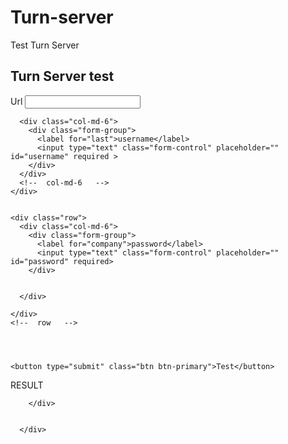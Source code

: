 # Turn-server
Test Turn Server 

<html>
<head>
<link rel="stylesheet" href="https://maxcdn.bootstrapcdn.com/bootstrap/3.3.5/css/bootstrap.min.css" />
<script src="https://cdnjs.cloudflare.com/ajax/libs/jquery/2.1.3/jquery.min.js"></script>
<script src="https://maxcdn.bootstrapcdn.com/bootstrap/3.3.5/js/bootstrap.min.js"></script>
</head>
<body>
<div class="container">
  <form id="idForm">
    <h2>Turn Server test</h2>
    <div class="row">
      <div class="col-md-6">
        <div class="form-group">
          <label for="first">Url</label>
          <input type="text" class="form-control" placeholder="" id="url" required>
        </div>
      </div>
      <!--  col-md-6   -->

      <div class="col-md-6">
        <div class="form-group">
          <label for="last">username</label>
          <input type="text" class="form-control" placeholder="" id="username" required >
        </div>
      </div>
      <!--  col-md-6   -->
    </div>


    <div class="row">
      <div class="col-md-6">
        <div class="form-group">
          <label for="company">password</label>
          <input type="text" class="form-control" placeholder="" id="password" required>
        </div>


      </div>

    </div>
    <!--  row   -->




    <button type="submit" class="btn btn-primary">Test</button>
  </form>
  <div class="col-md-6">
        <div class="form-group">
          <label for="company">RESULT</label>
<span id="result"></span>
          
        </div>


      </div>
</div>
<script>
function checkTURNServer(turnConfig, timeout){ 

  return new Promise(function(resolve, reject){

    setTimeout(function(){
        if(promiseResolved) return;
        resolve(false);
        promiseResolved = true;
    }, timeout || 5000);

    var promiseResolved = false
      , myPeerConnection = window.RTCPeerConnection || window.mozRTCPeerConnection || window.webkitRTCPeerConnection   //compatibility for firefox and chrome
      , pc = new myPeerConnection({iceServers:[turnConfig]})
      , noop = function(){};
    pc.createDataChannel("");    //create a bogus data channel
    pc.createOffer(function(sdp){
      if(sdp.sdp.indexOf('typ relay') > -1){ // sometimes sdp contains the ice candidates...
        promiseResolved = true;
        resolve(true);
      }
      pc.setLocalDescription(sdp, noop, noop);
    }, noop);    // create offer and set local description
    pc.onicecandidate = function(ice){  //listen for candidate events
      if(promiseResolved || !ice || !ice.candidate || !ice.candidate.candidate || !(ice.candidate.candidate.indexOf('typ relay')>-1))  return;
      promiseResolved = true;
      resolve(true);
    };
  });   
}
 $("#idForm").submit(function (e) {
$("#result").text("please wait.....")
	var url =  $("#url").val()
var username =  $("#username").val()
var password = $("#password").val()
  e.preventDefault();
alert("ok")
checkTURNServer({
    urls: url,
    username: username,
    credential: password
}).then(function(bool){
    if( bool){
$("#result").text("Turn server is active")}else{
$("#result").text("Turn server is Not active")
}}).catch(console.error.bind(console));

})

</script>
</body></html>
